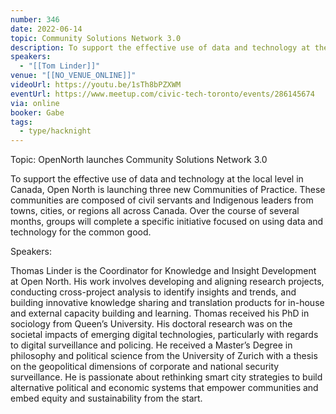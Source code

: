 ```yaml
---
number: 346
date: 2022-06-14
topic: Community Solutions Network 3.0
description: To support the effective use of data and technology at the local level in Canada, Open North is launching three new Communities of Practice. These communities are composed of civil servants and Indigenous leaders from towns, cities, or regions all across Canada. Over the course of several months, groups will complete a specific initiative focused on using data and technology for the common good.
speakers:
  - "[[Tom Linder]]"
venue: "[[NO_VENUE_ONLINE]]"
videoUrl: https://youtu.be/1sTh8bPZXWM
eventUrl: https://www.meetup.com/civic-tech-toronto/events/286145674
via: online
booker: Gabe
tags:
  - type/hacknight
---
```


Topic:
OpenNorth launches Community Solutions Network 3.0

To support the effective use of data and technology at the local level in Canada, Open North is launching three new Communities of Practice. These communities are composed of civil servants and Indigenous leaders from towns, cities, or regions all across Canada. Over the course of several months, groups will complete a specific initiative focused on using data and technology for the common good.

Speakers:

Thomas Linder is the Coordinator for Knowledge and Insight Development at Open North. His work involves developing and aligning research projects, conducting cross-project analysis to identify insights and trends, and building innovative knowledge sharing and translation products for in-house and external capacity building and learning.
Thomas received his PhD in sociology from Queen’s University. His doctoral research was on the societal impacts of emerging digital technologies, particularly with regards to digital surveillance and policing. He received a Master’s Degree in philosophy and political science from the University of Zurich with a thesis on the geopolitical dimensions of corporate and national security surveillance.
He is passionate about rethinking smart city strategies to build alternative political and economic systems that empower communities and embed equity and sustainability from the start.
